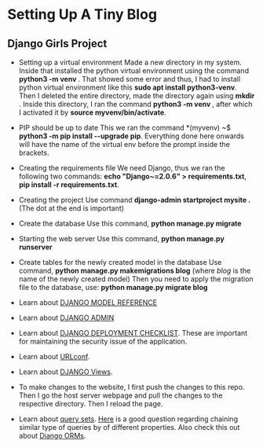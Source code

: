 # Setting Up A Tiny Blog

## Django Girls Project

- Setting up a virtual environment
Made a new directory in my system. Inside that installed the python virtual environment using the command **python3 -m venv <virtual-environment-name>**. That showed some error and thus, I had to install python virtual environment like this **sudo apt install python3-venv**. Then I deleted the entire directory, made the directory again using **mkdir <directory-name>**. Inside this directory, I ran the command **python3 -m venv <virtual-environment-name>**, after which I activated it by **source myvenv/bin/activate**.

- PIP should be up to date
This we ran the command *(myvenv) ~$ **python3 -m pip install --upgrade pip**. Everything done here onwards will have the name of the virtual env before the prompt inside the brackets.

- Creating the requirements file
We need Django, thus we ran the following two commands: **echo "Django~=2.0.6" > requirements.txt**, **pip install -r requirements.txt**. 

- Creating the project
Use command **django-admin startproject mysite .** (The dot at the end is important)

- Create the database
Use this command, **python manage.py migrate**

- Starting the web server
Use this command, **python manage.py runserver**

- Create tables for the newly created model in the database
Use command, **python manage.py makemigrations blog** (where *blog* is the name of the newly created model)
Then you need to apply the migration file to the database, use: **python manage.py migrate blog**

- Learn about [DJANGO MODEL REFERENCE](https://docs.djangoproject.com/en/2.0/ref/models/fields/#field-types)

- Learn about [DJANGO ADMIN](https://docs.djangoproject.com/en/2.0/ref/contrib/admin/)
- Learn about [DJANGO DEPLOYMENT CHECKLIST](https://docs.djangoproject.com/en/2.0/howto/deployment/checklist/). These are important for maintaining the security issue of the application.

- Learn about [URLconf](https://docs.djangoproject.com/en/2.0/topics/http/urls/).

- Learn about [DJANGO Views](https://docs.djangoproject.com/en/2.0/topics/http/views/).

- To make changes to the website, I first push the changes to this repo. Then I go the host server webpage and pull the changes to the respective directory. Then I reload the page.

- Learn about [query sets](https://docs.djangoproject.com/en/2.0/ref/models/querysets/#date). [Here](https://stackoverflow.com/questions/5245307/django-date-filter-gte-and-lte) is a good question regarding chaining similar type of queries by of different properties. Also check this out about [Django ORMs](https://www.fullstackpython.com/object-relational-mappers-orms.html).


